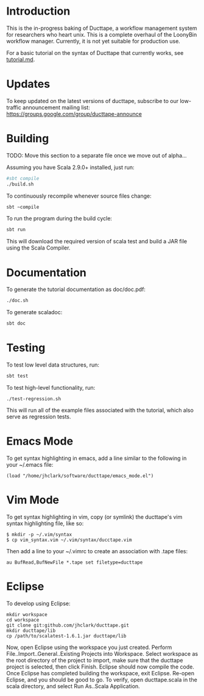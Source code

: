 Introduction
============

This is the in-progress baking of Ducttape, a workflow management system for researchers who heart unix. This is a complete overhaul of the LoonyBin workflow manager. Currently, it is not yet suitable for production use.

For a basic tutorial on the syntax of Ducttape that currently works, see [tutorial.md](https://github.com/jhclark/ducttape/blob/master/tutorial.md).

Updates
=======

To keep updated on the latest versions of ducttape, subscribe to our low-traffic announcement mailing list: https://groups.google.com/group/ducttape-announce

Building
========

TODO: Move this section to a separate file once we move out of alpha...

Assuming you have Scala 2.9.0+ installed, just run:

```bash
#sbt compile
./build.sh
```

To continuously recompile whenever source files change:
```bash
sbt ~compile
```

To run the program during the build cycle:
```bash
sbt run
```

This will download the required version of scala test and build a JAR file using the Scala Compiler.

Documentation
=============

To generate the tutorial documentation as doc/doc.pdf:
```bash
./doc.sh
```


To generate scaladoc:
```bash
sbt doc
```

Testing
=======

To test low level data structures, run:

```bash
sbt test
```

To test high-level functionality, run:

```
./test-regression.sh
```
This will run all of the example files associated with the tutorial, which also serve as regression tests.

Emacs Mode
==========

To get syntax highlighting in emacs, add a line similar to the following in your ~/.emacs file:

```
(load "/home/jhclark/software/ducttape/emacs_mode.el")
```

Vim Mode
========

To get syntax highlighting in vim, copy (or symlink) the ducttape's vim syntax highlighting file, like so:

```
$ mkdir -p ~/.vim/syntax
$ cp vim_syntax.vim ~/.vim/syntax/ducctape.vim
```

Then add a line to your ~/.vimrc to create an association with .tape files:

```
au BufRead,BufNewFile *.tape set filetype=ducttape
```

Eclipse
=======

To develop using Eclipse:

```
mkdir workspace
cd workspace
git clone git:github.com/jhclark/ducttape.git
mkdir ducttape/lib
cp /path/to/scalatest-1.6.1.jar ducttape/lib
```

Now, open Eclipse using the workspace you just created.
Perform File..Import..General..Existing Projects into Workspace.
Select workspace as the root directory of the project to import, make sure that the ducttape project is selected, then click Finish.
Eclipse should now compile the code. Once Eclipse has completed building the workspace, exit Eclipse.
Re-open Eclipse, and you should be good to go. To verify, open ducttape.scala in the scala directory, and select Run As..Scala Application.
